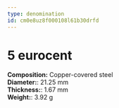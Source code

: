 ```yaml
---
type: denomination
id: cm0e8uz8f000108l61b30drfd
---
```


# 5 eurocent

**Composition:** Copper-covered steel\
**Diameter:**: 21.25 mm\
**Thickness:**: 1.67 mm\
**Weight:**: 3.92 g
